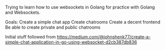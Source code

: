 Trying to learn how to use websockets in Golang for practice
with Golang and Websockets. 

Goals:
    Create a simple chat app
    Create chatrooms
    Create a decent frontend
    Be able to create private and public chatrooms

Initial stuff followed from https://medium.com/@johnshenk77/create-a-simple-chat-application-in-go-using-websocket-d2cb387db836